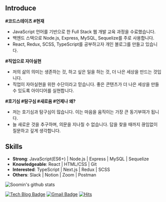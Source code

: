 ## Introduce

**#코드스테이츠  #현재**

- JavaScript 언어를 기반으로 한 Full Stack 웹 개발 교육 과정을 수료했습니다.
- 백엔드 스택으로 Node.js, Express, MySQL, Sequelize를 주로 사용합니다.
- React, Redux, SCSS, TypeScript를 공부하고자 개인 블로그를 만들고 있습니다.

**#직업으로 자아실현**

- 저의 삶의 의미는 생존하는 것, 하고 싶은 일을 하는 것, 더 나은 세상을 만드는 것입니다.
- 직업이 자아실현을 위한 수단이라고 믿습니다. 좋은 콘텐츠가 더 나은 세상을 만들 수 있도록 아이디어를 실현합니다.

**#호기심  #탐구심  #새로움 #언제나 왜?**

- 저는 호기심과 탐구심이 많습니다. 이는 마음을 움직이는 가장 큰 동기부여가 됩니다.
- 늘 새로운 것을 추구하며, 의문을 지나칠 수 없습니다. 답을 찾을 때까지 끊임없이 질문하고 깊게 생각합니다.

## Skills

- **Strong**: JavaScript(ES6+) | Node.js | Express | MySQL | Sequelize
- **Knowledgeable**: React | HTML/CSS | Git
- **Interested**: TypeScript | Next.js | Redux | SCSS
- **Others**: Slack | Notion | Zoom | Postman

![Soomin's github stats](https://github-readme-stats.vercel.app/api?username=sooe2min&show_icons=true)

[![Tech Blog Badge](http://img.shields.io/badge/Blog-black?style=flat-square&logo=github&link=https://smss.netlify.app/)](https://smss.netlify.app/)
[![Gmail Badge](https://img.shields.io/badge/Gmail-d14836?style=flat-square&logo=Gmail&logoColor=white&link=mailto:jsmsumin2@gmail.com)](mailto:jsmsumin2@gmail.com)
[![Hits](https://hits.seeyoufarm.com/api/count/incr/badge.svg?url=https%3A%2F%2Fgithub.com%2Fsooe2min&count_bg=%23D1366F&title_bg=%239C36D1&icon=&icon_color=%23E7E7E7&title=hits&edge_flat=true)](https://github.com/sooe2min)



	

